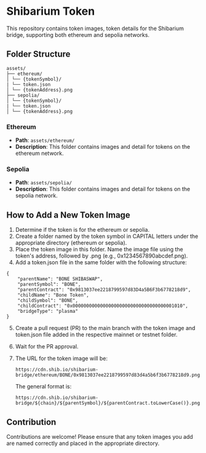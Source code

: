 # Shibarium Token

This repository contains token images, token details for the Shibarium bridge, supporting both ethereum and sepolia networks.

## Folder Structure

```
assets/
├── ethereum/
│ └── {tokenSymbol}/
| └── token.json
│ └── {tokenAddress}.png
├── sepolia/
│ └── {tokenSymbol}/
| └── token.json
│ └── {tokenAddress}.png
```


### Ethereum

- **Path**: `assets/ethereum/`
- **Description**: This folder contains images and detail for tokens on the ethereum network.

### Sepolia

- **Path**: `assets/sepolia/`
- **Description**: This folder contains images and detail for tokens on the sepolia network.

## How to Add a New Token Image

1. Determine if the token is for the ethereum or sepolia.
2. Create a folder named by the token symbol in CAPITAL letters under the appropriate directory (ethereum or sepolia).
3. Place the token image in this folder. Name the image file using the token's address, followed by .png (e.g., 0x1234567890abcdef.png).
4. Add a token.json file in the same folder with the following structure:
```
{
    "parentName": "BONE SHIBASWAP",
    "parentSymbol": "BONE",
    "parentContract": "0x9813037ee2218799597d83D4a5B6F3b6778218d9",
    "childName": "Bone Token",
    "childSymbol": "BONE",
    "childContract": "0x0000000000000000000000000000000000001010",
    "bridgeType": "plasma"
}
```
5. Create a pull request (PR) to the main branch with the token image and token.json file added in the respective mainnet or testnet folder.
6. Wait for the PR approval.
7. The URL for the token image will be:

   ```
   https://cdn.shib.io/shibarium-bridge/ethereum/BONE/0x9813037ee2218799597d83d4a5b6f3b6778218d9.png
   ```

   The general format is:

   ```
   https://cdn.shib.io/shibarium-bridge/${chain}/${parentSymbol}/${parentContract.toLowerCase()}.png
   ```

## Contribution

Contributions are welcome! Please ensure that any token images you add are named correctly and placed in the appropriate directory.